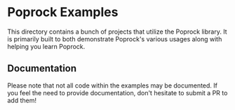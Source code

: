 # Poprock Examples

This directory contains a bunch of projects that utilize the Poprock library. It is primarily
built to both demonstrate Poprock's various usages along with helping you learn Poprock.

## Documentation

Please note that not all code within the examples may be documented. If you feel the need to provide documentation,
don't hesitate to submit a PR to add them!

